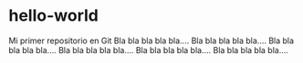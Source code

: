 # hello-world
Mi primer repositorio en Git
Bla bla bla bla bla....
Bla bla bla bla bla....
Bla bla bla bla bla....
Bla bla bla bla bla....
Bla bla bla bla bla....
Bla bla bla bla bla....
